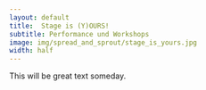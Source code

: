 ```yaml
---
layout: default
title:  Stage is (Y)OURS!
subtitle: Performance und Workshops
image: img/spread_and_sprout/stage_is_yours.jpg
width: half
---
```

This will be great text someday.